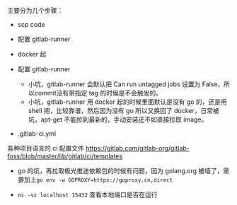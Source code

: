 主要分为几个步骤：
- scp code
- 配置 gitlab-runner
- docker 起


- 配置 gitlab-runner 
  - 小坑，gitlab-runner 会默认把 Can run untagged jobs 设置为 False，所以commit没有带指定 tag 的时候是不会触发的。
  - 小坑，gitlab-runner 用 docker 起的时候里面默认是没有 go 的，还是用 shell 把，比较靠谱，然后因为没有 go 所以又换回了 docker，日常被坑，apt-get 不能拉到最新的，手动安装还不如直接拉取 image。
- .gitlab-ci.yml


各种项目语言的 ci 配置文件
https://gitlab.com/gitlab-org/gitlab-foss/blob/master/lib/gitlab/ci/templates

- go 的坑，再拉取极光推送依赖包的时候有问题，因为 golang.org 被墙了，需要加上```go env -w GOPROXY=https://goproxy.cn,direct```


- ```nc -vz localhost 15432``` 查看本地端口是否在运行

